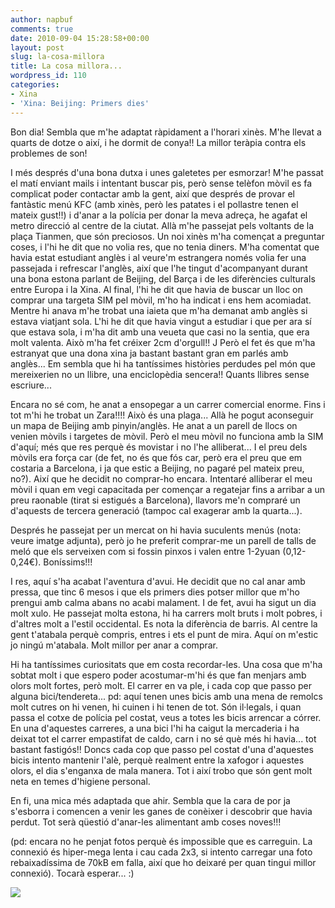```yaml
---
author: napbuf
comments: true
date: 2010-09-04 15:28:58+00:00
layout: post
slug: la-cosa-millora
title: La cosa millora...
wordpress_id: 110
categories:
- Xina
- 'Xina: Beijing: Primers dies'
---
```




Bon dia! Sembla que m'he adaptat ràpidament a l'horari xinès. M'he llevat a quarts de dotze o així, i he dormit de conya!! La millor teràpia contra els problemes de son!

I més després d'una bona dutxa i unes galetetes per esmorzar! M'he passat el matí enviant mails i intentant buscar pis, però sense telèfon mòvil es fa complicat poder contactar amb la gent, així que després de provar el fantàstic menú KFC (amb xinès, però les patates i el pollastre tenen el mateix gust!!) i d'anar a la polícia per donar la meva adreça, he agafat el metro direcció al centre de la ciutat. Allà m'he passejat pels voltants de la plaça Tianmen, que són preciosos. Un noi xinès m'ha començat a preguntar coses, i l'hi he dit que no volia res, que no tenia diners. M'ha comentat que havia estat estudiant anglès i al veure'm estrangera només volia fer una passejada i refrescar l'anglès, així que l'he tingut d'acompanyant durant una bona estona parlant de Beijing, del Barça i de les diferències culturals entre Europa i la Xina. Al final, l'hi he dit que havia de buscar un lloc on comprar una targeta SIM pel mòvil, m'ho ha indicat i ens hem acomiadat. Mentre hi anava m'he trobat una iaieta que m'ha demanat amb anglès si estava viatjant sola. L'hi he dit que havia vingut a estudiar i que per ara sí que estava sola, i m'ha dit amb una veueta que casi no la sentia, que era molt valenta. Això m'ha fet créixer 2cm d'orgull!! J Però el fet és que m'ha estranyat que una dona xina ja bastant bastant gran em parlés amb anglès... Em sembla que hi ha tantíssimes històries perdudes pel món que mereixerien no un llibre, una enciclopèdia sencera!! Quants llibres sense escriure...

Encara no sé com, he anat a ensopegar a un carrer comercial enorme. Fins i tot m'hi he trobat un Zara!!!! Això és una plaga... Allà he pogut aconseguir un mapa de Beijing amb pinyin/anglès. He anat a un parell de llocs on venien mòvils i targetes de mòvil. Però el meu mòvil no funciona amb la SIM d'aquí; més que res perquè és movistar i no l'he alliberat... I el preu dels mòvils era força car (de fet, no és que fós car, però era el preu que em costaria a Barcelona, i ja que estic a Beijing, no pagaré pel mateix preu, no?). Així que he decidit no comprar-ho encara. Intentaré alliberar el meu mòvil i quan em vegi capacitada per començar a regatejar fins a arribar a un preu raonable (tirat si estigués a Barcelona), llavors me'n compraré un d'aquests de tercera generació (tampoc cal exagerar amb la quarta...).

Després he passejat per un mercat on hi havia suculents menús (nota: veure imatge adjunta), però jo he preferit comprar-me un parell de talls de meló que els serveixen com si fossin pinxos i valen entre 1-2yuan (0,12-0,24€). Boníssims!!!

I res, aquí s'ha acabat l'aventura d'avui. He decidit que no cal anar amb pressa, que tinc 6 mesos i que els primers dies potser millor que m'ho prengui amb calma abans no acabi malament. I de fet, avui ha sigut un dia molt xulo. He passejat molta estona, hi ha carrers molt bruts i molt pobres, i d'altres molt a l'estil occidental. Es nota la diferència de barris. Al centre la gent t'atabala perquè compris, entres i ets el punt de mira. Aquí on m'estic jo ningú m'atabala. Molt millor per anar a comprar.

Hi ha tantíssimes curiositats que em costa recordar-les. Una cosa que m'ha sobtat molt i que espero poder acostumar-m'hi és que fan menjars amb olors molt fortes, però molt. El carrer en va ple, i cada cop que passo per alguna bici/tendereta... pd: aquí tenen unes bicis amb una mena de remolcs molt cutres on hi venen, hi cuinen i hi tenen de tot. Són il·legals, i quan passa el cotxe de polícia pel costat, veus a totes les bicis arrencar a córrer. En una d'aquestes carreres, a una bici l'hi ha caigut la mercaderia i ha deixat tot el carrer empastifat de caldo, carn i no sé què més hi havia... tot bastant fastigós!! Doncs cada cop que passo pel costat d'una d'aquestes bicis intento mantenir l'alè, perquè realment entre la xafogor i aquestes olors, el dia s'enganxa de mala manera. Tot i així trobo que són gent molt neta en temes d'higiene personal.

En fi, una mica més adaptada que ahir. Sembla que la cara de por ja s'esborra i comencen a venir les ganes de conèixer i descobrir que havia perdut. Tot serà qüestió d'anar-les alimentant amb coses noves!!!

(pd: encara no he penjat fotos perquè és impossible que es carreguin. La connexió és hiper-mega lenta i cau cada 2x3, si intento carregar una foto rebaixadíssima de 70kB em falla, així que ho deixaré per quan tingui millor connexió). Tocarà esperar... :)

[![](http://napbuf.files.wordpress.com/2010/09/img_3644_comprimida.jpg)](http://napbuf.files.wordpress.com/2010/09/img_3644_comprimida.jpg)


